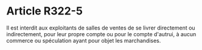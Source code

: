 # Article R322-5

Il est interdit aux exploitants de salles de ventes de se livrer directement ou indirectement, pour leur propre compte ou pour le compte d'autrui, à aucun commerce ou spéculation ayant pour objet les marchandises.
